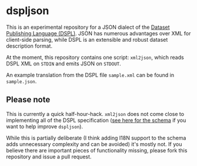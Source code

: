 dspljson
========

This is an experimental repository for a JSON dialect of the [Dataset Publishing Language (DSPL)](https://developers.google.com/public-data/). JSON has numerous advantages over XML for client-side parsing, while DSPL is an extensible and robust dataset description format.

At the moment, this repository contains one script: `xml2json`, which reads DSPL XML on `STDIN` and emits JSON on `STDOUT`.

An example translation from the DSPL file `sample.xml` can be found in `sample.json`.

Please note
-----------

This is currently a quick half-hour-hack. `xml2json` does not come close to implementing all of the DSPL specification ([see here for the schema](https://developers.google.com/public-data/docs/schema/dspl9) if you want to help improve `dspljson`).

While this is partially deliberate (I think adding I18N support to the schema adds unnecessary complexity and can be avoided) it's mostly not. If you believe there are important pieces of functionality missing, please fork this repository and issue a pull request.